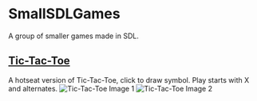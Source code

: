 # SmallSDLGames
A group of smaller games made in SDL.
## [Tic-Tac-Toe](https://github.com/platinumtea/SmallSDLGames/tree/TicTacToe/TicTacToe)
A hotseat version of Tic-Tac-Toe, click to draw symbol. Play starts with X and alternates.
![Tic-Tac-Toe Image 1](https://i.imgur.com/yk6zT9o.png)
![Tic-Tac-Toe Image 2](https://i.imgur.com/tN6pRPe.png)
